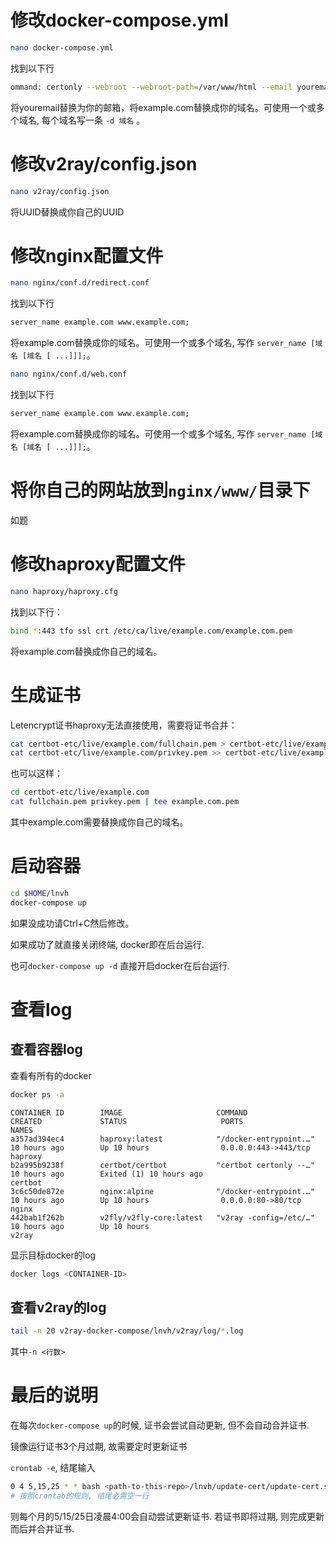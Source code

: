 # 修改docker-compose.yml

```bash
nano docker-compose.yml
```
找到以下行
```bash
ommand: certonly --webroot --webroot-path=/var/www/html --email youremail --agree-tos --no-eff-email --force-renewal -d example.com -d www.example.com
```
将youremail替换为你的邮箱，将example.com替换成你的域名。可使用一个或多个域名, 每个域名写一条 `-d 域名` 。

# 修改v2ray/config.json

```bash
nano v2ray/config.json
```
将UUID替换成你自己的UUID

# 修改nginx配置文件

```bash
nano nginx/conf.d/redirect.conf
```
找到以下行
```bash
server_name example.com www.example.com;
```
将example.com替换成你的域名。可使用一个或多个域名, 写作 `server_name [域名 [域名 [ ...]]];`。

```bash
nano nginx/conf.d/web.conf
```
找到以下行
```bash
server_name example.com www.example.com;
```
将example.com替换成你的域名。可使用一个或多个域名, 写作 `server_name [域名 [域名 [ ...]]];`。

# 将你自己的网站放到`nginx/www/`目录下

如题

# 修改haproxy配置文件

```bash
nano haproxy/haproxy.cfg
```
找到以下行：
```bash
bind *:443 tfo ssl crt /etc/ca/live/example.com/example.com.pem
```
将example.com替换成你自己的域名。

# 生成证书

Letencrypt证书haproxy无法直接使用，需要将证书合并：
```bash
cat certbot-etc/live/example.com/fullchain.pem > certbot-etc/live/example.com/example.com.pem
cat certbot-etc/live/example.com/privkey.pem >> certbot-etc/live/example.com/example.com.pem
```

也可以这样：

```bash
cd certbot-etc/live/example.com
cat fullchain.pem privkey.pem | tee example.com.pem
```

其中example.com需要替换成你自己的域名。

# 启动容器

```bash
cd $HOME/lnvh
docker-compose up
```
如果没成功请Ctrl+C然后修改。

如果成功了就直接关闭终端, docker即在后台运行.

也可`docker-compose up -d` 直接开启docker在后台运行.

# 查看log

## 查看容器log

查看有所有的docker

```bash
docker ps -a
```

```
CONTAINER ID        IMAGE                     COMMAND                  CREATED             STATUS                     PORTS                  NAMES
a357ad394ec4        haproxy:latest            "/docker-entrypoint.…"   10 hours ago        Up 10 hours                0.0.0.0:443->443/tcp   haproxy
b2a995b9238f        certbot/certbot           "certbot certonly --…"   10 hours ago        Exited (1) 10 hours ago                           certbot
3c6c50de872e        nginx:alpine              "/docker-entrypoint.…"   10 hours ago        Up 10 hours                0.0.0.0:80->80/tcp     nginx
442bab1f262b        v2fly/v2fly-core:latest   "v2ray -config=/etc/…"   10 hours ago        Up 10 hours                                       v2ray
```

显示目标docker的log

```bash
docker logs <CONTAINER-ID>
```

## 查看v2ray的log

```bash
tail -n 20 v2ray-docker-compose/lnvh/v2ray/log/*.log
```

其中`-n <行数> `

# 最后的说明

在每次`docker-compose up`的时候, 证书会尝试自动更新, 但不会自动合并证书.

镜像运行证书3个月过期, 故需要定时更新证书

`crontab -e`, 结尾输入

```bash
0 4 5,15,25 * * bash <path-to-this-repo>/lnvh/update-cert/update-cert.sh
# 按照crontab的规则, 结尾必需空一行
```

则每个月的5/15/25日凌晨4:00会自动尝试更新证书. 若证书即将过期, 则完成更新 而后并合并证书.